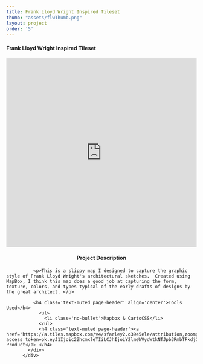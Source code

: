```yaml
---
title: Frank Lloyd Wright Inspired Tileset
thumb: "assets/flwThumb.png"
layout: project
order: '5'
---
```

<div class="container">
    <div class="modal-content">
        <div class="modal-header">
            <h4 class="modal-title">Frank Lloyd Wright Inspired Tileset</h4>
        </div>
        <div class="modal-body">
          <div class='row'>
            <div class ='col-sm-6'>
            <iframe width="100%" height="500px" frameBorder="0" src="https://a.tiles.mapbox.com/v4/sfarley2.9761ef4d.html?access_token=pk.eyJ1Ijoic2ZhcmxleTIiLCJhIjoiY2lmeWVydWtkNTJpb3RmbTFkdjQ4anhrMSJ9.jRJCOGU1AOHfNXHH7cwU7Q"></iframe>
            </div>
            <div class='col-sm-6'>
              <h4 class='text-muted page-header' align="center">Project Description</h4>

              <p>This is a slippy map I designed to capture the graphic style of Frank Lloyd Wright's architectural sketches.  Created using MapBox, I think this map does a good job at capturing the form, texture, colors, and types typical of the early drafts of designs by the great architect. </p>

              <h4 class='text-muted page-header' align='center'>Tools Used</h4>
                <ul>
                  <li class='no-bullet'>Mapbox & CartoCSS</li>
                </ul>
                <h4 class='text-muted page-header'><a href='https://a.tiles.mapbox.com/v4/sfarley2.o39e5ele/attribution,zoompan,zoomwheel,geocoder,share.html?access_token=pk.eyJ1Ijoic2ZhcmxleTIiLCJhIjoiY2lmeWVydWtkNTJpb3RmbTFkdjQ4anhrMSJ9.jRJCOGU1AOHfNXHH7cwU7Q'>Finished Product</a> </h4>
            </div>
          </div>
</div>
